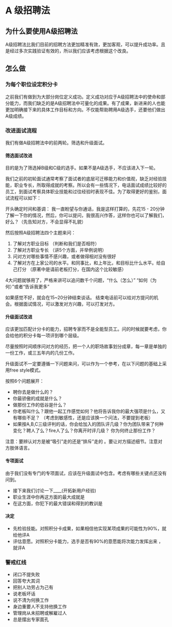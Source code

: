 # A 级招聘法

## 为什么要使用A级招聘法

A级招聘法比我们目前的招聘方法更加精准有效，更加客观，可以提升成功率。且是经过多次实践验证有效的，所以我们应该考虑根据这个改良。

## 怎么做

### 为每个职位设定积分卡

之前我们有做到为大部分岗位定义成功。定义成功对应于A级招聘法中的使命和部分能力，而我们缺乏的是A级招聘法中可量化的成果。有了成果，新进来的人也能更加明确接下来的具体工作目标和方向。不仅能帮助聘用A级选手，还要他们做出A级成绩。

### 改进面试流程

我们有做A级招聘法中的前两轮。筛选和升级面试。

#### 筛选面试改进

目的是为了筛选掉B级和C级的选手。如果不是A级选手，不应该进入下一轮。

我们之前的初轮面试通常考察了面试者的底层可迁移能力和价值观，缺乏对经验技能，职业专长，所取得成就的考察。所以会有一些情况下，电话面试成绩比较好的员工，到面试考察具体职业技能和过往经验时表现不佳。为了取得更好的鉴别，面试流程可以如下：

开头确定时间和基调：
我一直盼望与你通话，我是这样打算的，先花15 - 20分钟了解一下你的情况，然后，你可以提问，我很高兴作答，这样你也可以了解我们，好么？（先告知对方，不会显得不礼貌）

然后按照A级招聘法四个主题来问：

1. 了解对方职业目标 （判断和我们是否相符）
2. 了解对方职业专长 （讲5个方面，并举例说明）
3. 问对方对哪些事情不感兴趣，或者做得相对没有很好
4. 了解对方在上家公司的水平。和同事比，和上年比，和目标比什么水平。给自己打分 （原著中是请前老板打分，在国内这个比较敏感）

4大问题就够用了，严格来讲可以追问数千个问题，“什么（怎么）” “如何（为何）”或者“告诉我更多” 

如果感觉不好，就会在15~20分钟结束谈话。 结束电话前可以给对方提问的机会。根据面试情况，可以激发对方兴趣，可以打发对方。


#### 升级面试改进

应该更加匹配计分卡的能力，招聘专家而不是全能型员工。问的时候就要考虑，你会给他的积分卡每一项评到哪个层级。

尽量按照时间顺序问对方的经历，把一个人的职场故事划分成章，每一章是单独的一份工作，或三五年内的几份工作。

升级面试不一定要遵循一下问题来问，可以作为一个参考，在以下问题的基础上采用free style模式。

按照6个问题展开：

* 聘你去是做什么的？
* 你最骄傲的成就是什么？
* 做那份工作的低谷是什么？
* 你老板叫什么？跟他一起工作感觉如何？他将告诉我你的最大强项是什么，又有哪些不足？ （考虑到敏感性，还是应该换一个问法，不要提到老板）
* 如果按A,B,C三级评判的话，你会给加入的团队评几级？你为团队带来了何种变化？聘人了么？fire人了么？你离开时评几级？ 你为何终止那份工作？

注意：要辨认对方是被“吸引”走的还是“排斥”走的 。要让对方描述细节。注意对方肢体语言。

#### 专项面试

由于我们没有专门的专项面试，应该在升级面试中包含。考虑有哪些关键点还没有问到。

* 接下来我们讨论一下____(开拓新用户经验)
* 职业生涯中你再这方面的最大成就是
* 在这方面，你犯下的最大错误和得到的教训是  


#### 决定

* 先检验技能。对照积分卡成果，如果相信他实现某项成果的可能性为90%，就给他评A
* 评估意愿。对照积分卡能力，选手是否有90%的意愿能将次能力发挥出来 ，就评A


### 警戒红线

* 闭口不提失败
* 回答夸大其词
* 把别人功劳占为己有
* 说老板坏话
* 说不清为何换工作
* 身边重要人不支持他换工作
* 管理岗从未招聘或解雇过人
* 总是摆出专家面孔  
